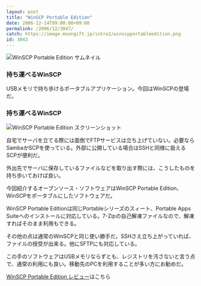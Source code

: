 ```yaml
---
layout: post
title: "WinSCP Portable Edition"
date: 2006-12-14T09:00:00+09:00
permalink: /2006/12/3047/
catch: https://image.moongift.jp/intro2/winscpportableedition.png
id: 3043
---
```

 ![WinSCP Portable Edition サムネイル](https://image.moongift.jp/intro2/winscpportableedition.t.png "WinSCP Portable Edition サムネイル")
  

### 持ち運べるWinSCP
  
USBメモリで持ち歩けるポータブルアプリケーション。今回はWinSCPの登場だ。  
<!--more-->  

### 持ち運べるWinSCP
  

![WinSCP Portable Edition スクリーンショット](https://image.moongift.jp/intro2/winscpportableedition.png "WinSCP Portable Edition スクリーンショット")

  

自宅でサーバを立てる際には面倒でFTPサービスは立ち上げていない。必要ならSambaかSCPを使っている。外部に公開している場合はSSHと同様に扱えるSCPが便利だ。

  

外出先でサーバに保存しているファイルなどを取り出す際には、こうしたものを持ち歩いておけば良い。

  

今回紹介するオープンソース・ソフトウェアはWinSCP Portable Edition、WinSCPをポータブルにしたソフトウェアだ。

  

WinSCP Portable Editionは同じPortableシリーズのスィート、Portable Apps Suiteへのインストールに対応している。7-Zipの自己解凍ファイルなので、解凍すればそのまま利用もできる。

  

その他の点は通常のWinSCPと同じ使い勝手だ。SSHさえ立ち上がっていれば、ファイルの授受が出来る。他にSFTPにも対応している。

  

この手のソフトウェアはUSBメモリならずとも、レジストリを汚さないと言う点で、通常の利用にも良い。移動先のPCを利用することが多い方にお勧めだ。

  

[WinSCP Portable Edition レビュー](http://oss.moongift.jp/review/i-3058.html)はこちら

